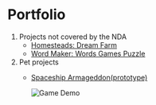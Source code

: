 # Portfolio
1. Projects not covered by the NDA
   - [Homesteads: Dream Farm](https://play.google.com/store/apps/details?id=com.Enixan.Homestead)
   - [Word Maker: Words Games Puzzle](https://play.google.com/store/apps/details?id=com.aaaudi.wordmaker)
2. Pet projects
   - [Spaceship Armageddon(prototype)](https://github.com/Dealode/spaceships-armageddon-classic)

     ![Game Demo](https://github.com/Dealode/Portfolio/blob/main/Spaceship%20Armageddon%20Prototype.gif)
